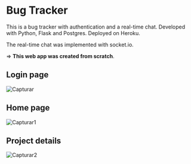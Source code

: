 # Bug Tracker

This is a bug tracker with authentication and a real-time chat. Developed with Python, Flask and Postgres. Deployed on Heroku.

The real-time chat was implemented with socket.io.

=> **This web app was created from scratch**.

## Login page
![Capturar](https://user-images.githubusercontent.com/77506762/193058178-586e92e0-e723-42fd-a09a-62840c9fbae4.PNG)

## Home page
![Capturar1](https://user-images.githubusercontent.com/77506762/193058529-d77e2d64-026d-45d8-abef-329729a520bb.PNG)

## Project details
![Capturar2](https://user-images.githubusercontent.com/77506762/193058951-64dd3f70-a37f-45cc-b34b-a4b51e889f28.PNG)
